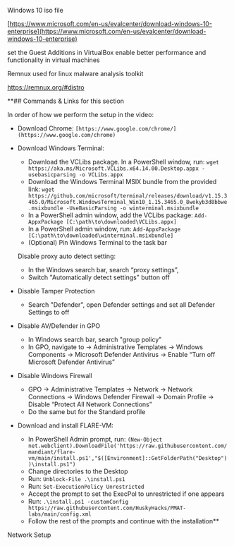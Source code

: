 
Windows 10 iso file

[https://www.microsoft.com/en-us/evalcenter/download-windows-10-enterprise](https://www.microsoft.com/en-us/evalcenter/download-windows-10-enterprise)

set the 
Guest Additions in VirtualBox enable better performance and functionality in virtual machines


Remnux used for linux malware analysis toolkit 

https://remnux.org/#distro

**## Commands & Links for this section

In order of how we perform the setup in the video:

- Download Chrome: `[https://www.google.com/chrome/](https://www.google.com/chrome)`
- Download Windows Terminal:
    - Download the VCLibs package. In a PowerShell window, run: `wget https://aka.ms/Microsoft.VCLibs.x64.14.00.Desktop.appx -usebasicparsing -o VCLibs.appx`
    - Download the Windows Terminal MSIX bundle from the provided link: `wget https://github.com/microsoft/terminal/releases/download/v1.15.3465.0/Microsoft.WindowsTerminal_Win10_1.15.3465.0_8wekyb3d8bbwe.msixbundle -UseBasicParsing -o winterminal.msixbundle`
    - In a PowerShell admin window, add the VCLibs package: `Add-AppxPackage [C:\path\to\downloaded\VCLibs.appx]`
    - In a PowerShell admin window, run: `Add-AppxPackage [C:\path\to\downloaded\winterminal.msixbundle]`
    - (Optional) Pin Windows Terminal to the task bar


    Disable proxy auto detect setting:
    - In the Windows search bar, search “proxy settings”,
    - Switch "Automatically detect settings" button off
- Disable Tamper Protection
    - Search "Defender", open Defender settings and set all Defender Settings to off
- Disable AV/Defender in GPO
    - In Windows search bar, search "group policy"
    - In GPO, navigate to → Administrative Templates → Windows Components → Microsoft Defender Antivirus → Enable “Turn off Microsoft Defender Antivirus”
- Disable Windows Firewall
    - GPO → Administrative Templates → Network → Network Connections → Windows Defender Firewall → Domain Profile → Disable “Protect All Network Connections”
    - Do the same but for the Standard profile



- Download and install FLARE-VM:
    - In PowerShell Admin prompt, run: `(New-Object net.webclient).DownloadFile('https://raw.githubusercontent.com/mandiant/flare-vm/main/install.ps1',"$([Environment]::GetFolderPath("Desktop"))\install.ps1")`
    - Change directories to the Desktop
    - Run: `Unblock-File .\install.ps1`
    - Run: `Set-ExecutionPolicy Unrestricted`
    - Accept the prompt to set the ExecPol to unrestricted if one appears
    - Run: `.\install.ps1 -customConfig https://raw.githubusercontent.com/HuskyHacks/PMAT-labs/main/config.xml`
    - Follow the rest of the prompts and continue with the installation**



Network Setup

